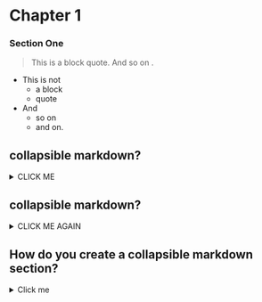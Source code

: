 # Chapter 1

### Section One

> This is a block quote. And so on .

* This is not 
  * a block
  * quote
* And
  * so on
  * and on.
  
## collapsible markdown?

<details><summary>CLICK ME</summary>
<p>

#### yes, even hidden code blocks!

```python
print("hello world!")
```

</p>
</details>



## collapsible markdown?

<details><summary>CLICK ME AGAIN</summary>
<p>

#### yes, even hidden code blocks!

```python
print("hello world!")
```

</p>
</details>


## How do you create a collapsible markdown section?
<details><summary>Click me</summary>
<p>
The entire section is describe by a details tag, followed
by a clickable element within a summary tag, and lastly ending in a paragraph
tag. You can include code blocks using triple back ticks ```

 ```ruby
class Make
  def show(name)
    puts name
  end
end
```

</p>
</details>


